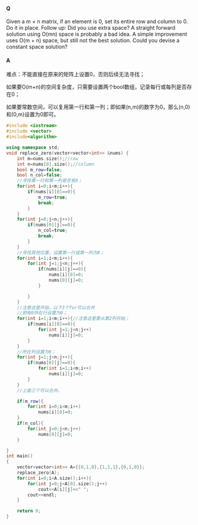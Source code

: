 

#### Q

Given a m × n matrix, if an element is 0, set its entire row and column to 0. Do it in place.
Follow up: Did you use extra space?
A straight forward solution using O(mn) space is probably a bad idea.
A simple improvement uses O(m + n) space, but still not the best solution.
Could you devise a constant space solution? 

#### A

难点：不能直接在原来的矩阵上设置0，否则后续无法寻找；

如果要O(m+n)的空间复杂度，只需要设置两个bool数组，记录每行或每列是否存在0；

如果要常数空间，可以复用第一行和第一列；即如果(n,m)的数字为0，那么(n,0)和(0,m)设置为0即可。

```C++
#include <iostream>
#include <vector>
#include<algorithm>

using namespace std;
void replace_zero(vector<vector<int>> &nums) {
    int m=nums.size();//row
    int n=nums[0].size();//column
    bool m_row=false;
    bool n_col=false;
    //寻找第一行和第一列是否有0；
    for(int i=0;i<m;i++){
        if(nums[i][0]==0){
            m_row=true;
            break;
        }
    }
    for(int j=0;j<n;j++){
        if(nums[0][j]==0){
            n_col=true;
            break;
        }
    }
    //寻找其他位置，设置第一行或第一列为0；
    for(int i=1;i<m;i++){
        for(int j=1;j<n;j++){
            if(nums[i][j]==0){
                nums[i][0]=0;
                nums[0][j]=0;
            }

        }
    }
    //注意这里开始，以下3个for可以合并
    //把有0所在行设置为0；
    for(int i=1;i<m;i++){//注意这里要从第2列开始；
        if(nums[i][0]==0){
            for(int j=1;j<n;j++)
                nums[i][j]=0;
        }
    }
    //所在列设置为0；
    for(int j=1;j<n;j++){
        if(nums[0][j]==0){
            for(int i=1;i<m;i++)
                nums[i][j]=0;
        }
    }
    //上面三个可以合并。

    if(m_row){
        for(int i=0;i<m;i++)
            nums[i][0]=0;
    }
    if(n_col){
        for(int j=0;j<n;j++)
            nums[0][j]=0;
    }

}
int main()
{
    vector<vector<int>> A={{0,1,0},{1,1,1},{0,1,0}};
    replace_zero(A);
    for(int i=0;i<A.size();i++){
        for(int j=0;j<A[0].size();j++)
            cout<<A[i][j]<<" ";
        cout<<endl;
    }

    return 0;
}
```


